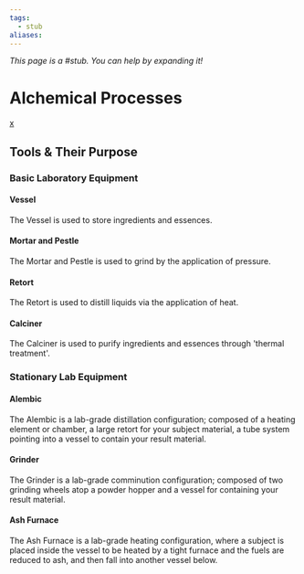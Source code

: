 ```yaml
---
tags:
  - stub
aliases:
---
```


*This page is a #stub. You can help by expanding it!*

# Alchemical Processes
[x](https://www.alchemywebsite.com/alch-pro.html)
## Tools & Their Purpose
### Basic Laboratory Equipment
#### Vessel
The Vessel is used to store ingredients and essences.
#### Mortar and Pestle
The Mortar and Pestle is used to grind by the application of pressure.
#### Retort
The Retort is used to distill liquids via the application of heat.
#### Calciner
The Calciner is used to purify ingredients and essences through 'thermal treatment'.
### Stationary Lab Equipment
#### Alembic
The Alembic is a lab-grade distillation configuration; composed of a heating element or chamber, a large retort for your subject material, a tube system pointing into a vessel to contain your result material.
#### Grinder
The Grinder is a lab-grade comminution configuration; composed of two grinding wheels atop a powder hopper and a vessel for containing your result material.
#### Ash Furnace
The Ash Furnace is a lab-grade heating configuration, where a subject is placed inside the vessel to be heated by a tight furnace and the fuels are reduced to ash, and then fall into another vessel below.